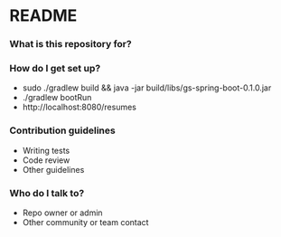 # README #


### What is this repository for? ###

### How do I get set up? ###
* sudo ./gradlew build && java -jar build/libs/gs-spring-boot-0.1.0.jar
* ./gradlew bootRun
* http://localhost:8080/resumes

### Contribution guidelines ###

* Writing tests
* Code review
* Other guidelines

### Who do I talk to? ###

* Repo owner or admin
* Other community or team contact